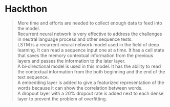# Hackthon
>More time and efforts are needed to collect enough data to feed into the model.<br/>
>Recurrent neural network is very effective to address the challenges in neutral language process and other sequence tests.<br/>
>LSTM is a recurrent neural network model used in the field of deep learning. It can read a sequence input one at a time. It has a cell state that saves the memory contextual information from the previous layers and passes the information to the later layer.<br/>
>A bi-directional model is used in this model. It has the ability to read the contextual information from the both beginning and the end of the text sequence.<br/>
>A embedding layer is added to give a featurized representation of the words because it can show the correlation between words. <br/>
>A dropout layer with a 20% dropout rate is added next to each dense layer to prevent the problem of overfitting.<br/>
